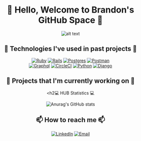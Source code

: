 <div align="center">
  <h1>👋 Hello, Welcome to Brandon's GitHub Space 👋</h1>

  ![alt text](coding_stream.gif)
  <h2>💾 Technologies I've used in past projects 💾</h2>
  
  [![Ruby]][Ruby-url] [![Rails]][Rails-url] [![Postgres]][Postgres-url] [![Postman]][Postman-url]<br>
  [![Graphql]][Graphql-url] [![CircleCI]][CircleCI-url] [![Python]][Python-url] [![Django]][Django-url]<br>

  <h2>🔭 Projects that I'm currently working on 🔭</h2>

  <h2💻 HUB Statistics 💻</h2>
  
  ![Anurag's GitHub stats](https://github-readme-stats.vercel.app/api?username=bGray88&theme=merko)<br>
  <h2>📫 How to reach me 📫</h2>
  
  [![LinkedIn]][LinkedIn-url]
  [![Email]][Email-url]<br>
</div>

[Ruby]: https://img.shields.io/badge/-Ruby-CC342D?style=flat&logo=ruby&logoColor=white
[Ruby-url]: https://www.ruby-lang.org/en/
[Rails]: https://img.shields.io/badge/-Ruby%20on%20Rails-CC0000?style=flat&logo=rubyonrails&logoColor=white
[Rails-url]: https://rubyonrails.org
[Python]: https://img.shields.io/badge/Python-FFD43B?style=flat&logo=python&logoColor=blue
[Python-url]: https://www.python.org/
[Django]: https://img.shields.io/badge/Django-092E20?style=flat&logo=django&logoColor=green
[Django-url]: https://www.djangoproject.com/
[Postgres]: https://img.shields.io/badge/-Postgres-4169E1?style=flat&logo=postgresql&logoColor=white
[Postgres-url]: https://www.postgresql.org/
[Postman]: https://img.shields.io/badge/-Postman-FF6C37?style=flat&logo=postman&logoColor=white
[Postman-url]: https://www.postman.com/
[LinkedIn]: LI-Logo.ico
[LinkedIn-url]: https://www.linkedin.com/in/brandon-gray-67903689/
[Email]: Eml-Logo.ico
[Email-url]: mailto://brandonjoe88@hotmail.com
[Graphql]: https://shields.io/badge/GraphQL-e535ab?style=flat&logo=graphql&logoColor=FFF
[Graphql-url]: https://graphql.org/
[CircleCI]: https://img.shields.io/badge/circle%20ci-%23161616.svg?style=flat&logo=circleci&logoColor=white
[CircleCI-url]: https://circleci.com/
